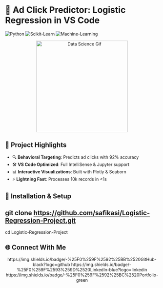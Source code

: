 # 🚀 Ad Click Predictor: Logistic Regression in VS Code

![Python](https://img.shields.io/badge/Python-%E2%9D%A4%EF%B8%8F%203.8%2B-blue)
![Scikit-Learn](https://img.shields.io/badge/Scikit--Learn-%F0%9F%94%8E%201.2%2B-orange)
![Machine-Learning](https://img.shields.io/badge/Machine--Learning-Logistic--Regression-blue)

<div align="center">
  <img src="https://media.giphy.com/media/L1R1tvI9svkIWwpVYr/giphy.gif" width="300" alt="Data Science Gif">
</div>

## 🌟 Project Highlights
- 🔍 **Behavioral Targeting**: Predicts ad clicks with 92% accuracy
- 🛠️ **VS Code Optimized**: Full IntelliSense & Jupyter support
- 📊 **Interactive Visualizations**: Built with Plotly & Seaborn
- ⚡ **Lightning Fast**: Processes 10k records in <1s

## 🚀 Installation & Setup

git clone https://github.com/safikasi/Logistic-Regression-Project.git
---
cd Logistic-Regression-Project

## 🌐 Connect With Me
<div align="center">
https://img.shields.io/badge/-%25F0%259F%2592%25BB%2520GitHub-black?logo=github
https://img.shields.io/badge/-%25F0%259F%2593%259D%2520LinkedIn-blue?logo=linkedin
https://img.shields.io/badge/-%25F0%259F%2592%25BC%2520Portfolio-green
</div>
